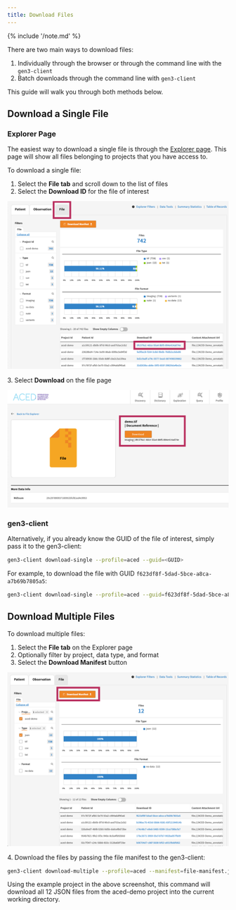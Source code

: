 ```yaml
---
title: Download Files
---
```


{% include '/note.md' %}

There are two main ways to download files:

1. Individually through the browser or through the command line with the `gen3-client`
2. Batch downloads through the command line with `gen3-client`

This guide will walk you through both methods below.

## Download a Single File

### Explorer Page

The easiest way to download a single file is through the [Explorer page](https://aced-idp.org/explorer). This page will show all files belonging to projects that you have access to.

To download a single file:

1. Select the **File tab** and scroll down to the list of files
2. Select the **Download ID** for the file of interest

![File list](file-list.png)

3\. Select **Download** on the file page

![Download single file](download-single-file.png)

### gen3-client

Alternatively, if you already know the GUID of the file of interest, simply pass it to the gen3-client:

```sh
gen3-client download-single --profile=aced --guid=<GUID>
```

For example, to download the file with GUID `f623df8f-5dad-5bce-a8ca-a7b69b7805a5`:

```sh
gen3-client download-single --profile=aced --guid=f623df8f-5dad-5bce-a8ca-a7b69b7805a5
```

## Download Multiple Files

To download multiple files:

1. Select the **File tab** on the Explorer page
2. Optionally filter by project, data type, and format
3. Select the **Download Manifest** button

![File manifest](file-manifest.png)

4\. Download the files by passing the file manifest to the gen3-client:

```sh
gen3-client download-multiple --profile=aced --manifest=file-manifest.json
```

Using the example project in the above screenshot, this command will download all 12 JSON files from the aced-demo project into the current working directory.
